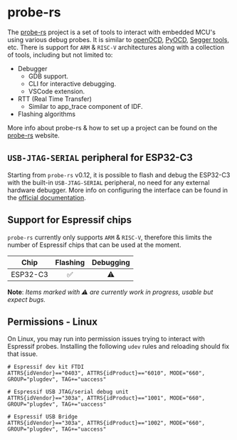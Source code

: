 # probe-rs

The [probe-rs][probe-rs] project is a set of tools to interact with embedded MCU's using various debug probes. It is similar to [openOCD][openocd], [PyOCD][pyocd], [Segger tools][segger-tools], etc. There is support for `ARM` & `RISC-V` architectures along with a collection of tools, including but not limited to:

- Debugger
  - GDB support.
  - CLI for interactive debugging.
  - VSCode extension.
- RTT (Real Time Transfer)
  - Similar to app_trace component of IDF.
- Flashing algorithms

More info about probe-rs & how to set up a project can be found on the [probe-rs] website.


[probe-rs]: https://probe.rs/
[openocd]: https://openocd.org/
[pyocd]: https://pyocd.io/
[segger-tools]: https://www.segger.com/

## `USB-JTAG-SERIAL` peripheral for ESP32-C3

Starting from `probe-rs` v0.12, it is possible to flash and debug the ESP32-C3 with the built-in `USB-JTAG-SERIAL` peripheral, no need for any external hardware debugger. More info on configuring the interface can be found in the [official documentation][official-documentation].

[official-documentation]: https://docs.espressif.com/projects/esp-idf/en/latest/esp32c3/api-guides/jtag-debugging/configure-builtin-jtag.html

## Support for Espressif chips

`probe-rs` currently only supports `ARM` & `RISC-V`, therefore this limits the number of Espressif chips that can be used at the moment.

|   Chip   | Flashing | Debugging |
| :------: | :------: | :-------: |
| ESP32-C3 |    ✅     |     ⚠️     |

**Note**: _Items marked with ⚠️ are currently work in progress, usable but expect bugs._

## Permissions - Linux

On Linux, you may run into permission issues trying to interact with Espressif probes. Installing the following `udev` rules and reloading should fix that issue.

```udev
# Espressif dev kit FTDI
ATTRS{idVendor}=="0403", ATTRS{idProduct}=="6010", MODE="660", GROUP="plugdev", TAG+="uaccess"

# Espressif USB JTAG/serial debug unit
ATTRS{idVendor}=="303a", ATTRS{idProduct}=="1001", MODE="660", GROUP="plugdev", TAG+="uaccess"

# Espressif USB Bridge
ATTRS{idVendor}=="303a", ATTRS{idProduct}=="1002", MODE="660", GROUP="plugdev", TAG+="uaccess"
```

<!-- TODO: when probe-rs can actually debug at least a C3 with decent back traces etc, add a section here with an example config: see https://github.com/probe-rs/probe-rs/issues/877 -->
